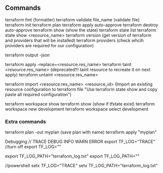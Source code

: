 ## Commands
terraform fmt (formatter)
terraform validate file_name (validate file)
terraform init
terraform plan
terraform apply auto-approve
terraform destroy auto-approve
terraform show (show the state)
terraform state list
terraform state show <resource_name>
terraform version (get version of terraform and providers that will be installed)
terraform providers (check whcih providers are required for our configuration)

terraform output -json

terraform apply -replace=<resource.res_name>
terraform taint <resource.res_name> (deprecated!!! taint resource to recreate it on next apply)
terraform untaint <resource.res_name>

terraform import <resource.res_name> <resource_id> (Import an existing resource configuration to terraform file "Use terraform state show <RESOURCE> and copy paste all required configuration")


terraform workspace show
terraform show (show if tfstate exist)
terraform workspace new development
terraform workspace select development
### Extra commands
terraform plan -out myplan (save plan with name)
terraform apply "myplan"


Debugging 
// TRACE DEBUG INFO WARN ERROR
export TF_LOG="TRACE"
//turn off
export TF_LOG=""

export TF_LOG_PATH="terraform_log.txt"
export TF_LOG_PATH=""

//powershell
setx TF_LOG="TRACE"
setx TF_LOG_PATH="terraform_log.txt"
